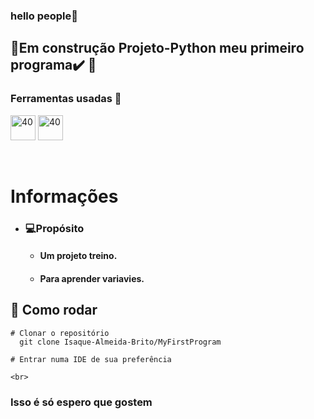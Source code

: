 ### hello people👋

## 🚧Em construção Projeto-Python meu primeiro programa✔️ 🚧

###  Ferramentas usadas 📓
  
<img src="https://icons.iconarchive.com/icons/papirus-team/papirus-apps/48/python-icon.png" alt="40" width="40" height="40" style="max - width:100%;"></img>
<img src="https://user-images.githubusercontent.com/674621/71187801-14e60a80-2280-11ea-94c9-e56576f76baf.png" alt="40" width="40" height="40" style="max - width:100%;"></img> <br>
    
<br>


# Informações
* ### 💻Propósito 
    * #### Um projeto treino.
    * #### Para aprender variavies.

    

## 👷 Como rodar  
```
# Clonar o repositório
  git clone Isaque-Almeida-Brito/MyFirstProgram
  
# Entrar numa IDE de sua preferência
```

    <br>

### Isso é só espero que gostem    
